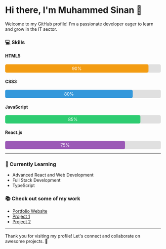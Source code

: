 # Hi there, I'm Muhammed Sinan 👋

Welcome to my GitHub profile! I'm a passionate developer eager to learn and grow in the IT sector.

### 💻 Skills

#### HTML5
<div style="width: 100%; background-color: #e0e0e0; border-radius: 5px; margin: 5px 0;">
  <div style="width: 90%; background-color: #f39c12; padding: 5px; color: white; text-align: center; border-radius: 5px;">90%</div>
</div>

#### CSS3
<div style="width: 100%; background-color: #e0e0e0; border-radius: 5px; margin: 5px 0;">
  <div style="width: 80%; background-color: #3498db; padding: 5px; color: white; text-align: center; border-radius: 5px;">80%</div>
</div>

#### JavaScript
<div style="width: 100%; background-color: #e0e0e0; border-radius: 5px; margin: 5px 0;">
  <div style="width: 85%; background-color: #2ecc71; padding: 5px; color: white; text-align: center; border-radius: 5px;">85%</div>
</div>

#### React.js
<div style="width: 100%; background-color: #e0e0e0; border-radius: 5px; margin: 5px 0;">
  <div style="width: 75%; background-color: #9b59b6; padding: 5px; color: white; text-align: center; border-radius: 5px;">75%</div>
</div>

---

### 📍 Currently Learning
- Advanced React and Web Development
- Full Stack Development
- TypeScript

### 📚 Check out some of my work
- [Portfolio Website](your-portfolio-link.com)
- [Project 1](your-project-link.com)
- [Project 2](your-project-link.com)

---

Thank you for visiting my profile! Let's connect and collaborate on awesome projects. 🚀


